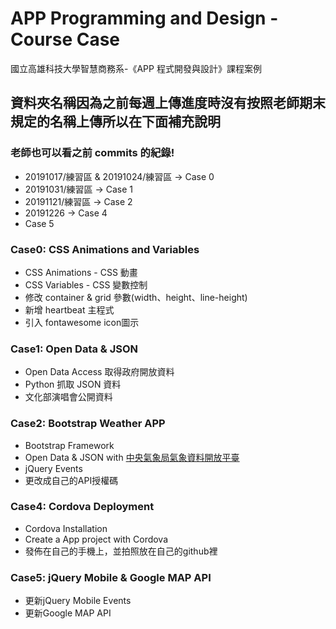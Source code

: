 # APP Programming and Design - Course Case
國立高雄科技大學智慧商務系-《APP 程式開發與設計》課程案例

## 資料夾名稱因為之前每週上傳進度時沒有按照老師期末規定的名稱上傳所以在下面補充說明
### 老師也可以看之前 commits 的紀錄!
* 20191017/練習區 & 20191024/練習區 -> Case 0
* 20191031/練習區 -> Case 1
* 20191121/練習區 -> Case 2
* 20191226 -> Case 4
* Case 5
### Case0: CSS Animations and Variables
* CSS Animations - CSS 動畫
* CSS Variables - CSS 變數控制
* 修改 container & grid 參數(width、height、line-height)
* 新增 heartbeat 主程式
* 引入 fontawesome icon圖示

### Case1: Open Data & JSON
* Open Data Access 取得政府開放資料
* Python 抓取 JSON 資料
* 文化部演唱會公開資料

### Case2: Bootstrap Weather APP
* Bootstrap Framework
* Open Data & JSON with [中央氣象局氣象資料開放平臺](https://opendata.cwb.gov.tw/index)
* jQuery Events
* 更改成自己的API授權碼

### Case4: Cordova Deployment
* Cordova Installation
* Create a App project with Cordova
* 發佈在自己的手機上，並拍照放在自己的github裡

### Case5: jQuery Mobile & Google MAP API
* 更新jQuery Mobile Events
* 更新Google MAP API
